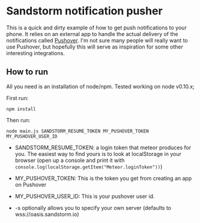 # Sandstorm notification pusher

This is a quick and dirty example of how to get push notifications to your phone. It relies on an external app to handle the actual delivery of the notifications called [Pushover](https://pushover.net/). I'm not sure many people will really want to use Pushover, but hopefully this will serve as inspiration for some other interesting integrations.

## How to run

All you need is an installation of node/npm. Tested working on node v0.10.x;

First run:
```
npm install
```

Then run:
```
node main.js SANDSTORM_RESUME_TOKEN MY_PUSHOVER_TOKEN MY_PUSHOVER_USER_ID
```

* SANDSTORM_RESUME_TOKEN: a login token that meteor produces for you. The easiest way to find yours is to look at localStorage in your browser (open up a console and print it with `console.log(localStorage.getItem("Meteor.loginToken"))`)

* MY_PUSHOVER_TOKEN: This is the token you get from creating an app on Pushover

* MY_PUSHOVER_USER_ID: This is your pushover user id.

* -s optionally allows you to specify your own server (defaults to wss://oasis.sandstorm.io)
